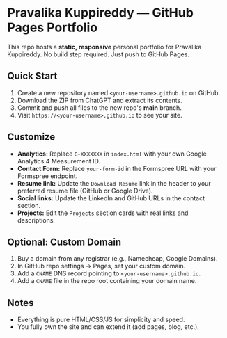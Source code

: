 # Pravalika Kuppireddy — GitHub Pages Portfolio

This repo hosts a **static, responsive** personal portfolio for Pravalika Kuppireddy. No build step required. Just push to GitHub Pages.

## Quick Start

1. Create a new repository named `<your-username>.github.io` on GitHub.
2. Download the ZIP from ChatGPT and extract its contents.
3. Commit and push all files to the new repo's **main** branch.
4. Visit `https://<your-username>.github.io` to see your site.

## Customize

- **Analytics:** Replace `G-XXXXXXX` in `index.html` with your own Google Analytics 4 Measurement ID.
- **Contact Form:** Replace `your-form-id` in the Formspree URL with your Formspree endpoint.
- **Resume link:** Update the `Download Resume` link in the header to your preferred resume file (GitHub or Google Drive).
- **Social links:** Update the LinkedIn and GitHub URLs in the contact section.
- **Projects:** Edit the `Projects` section cards with real links and descriptions.

## Optional: Custom Domain
1. Buy a domain from any registrar (e.g., Namecheap, Google Domains).
2. In GitHub repo settings → Pages, set your custom domain.
3. Add a `CNAME` DNS record pointing to `<your-username>.github.io`.
4. Add a `CNAME` file in the repo root containing your domain name.

## Notes
- Everything is pure HTML/CSS/JS for simplicity and speed.
- You fully own the site and can extend it (add pages, blog, etc.).
